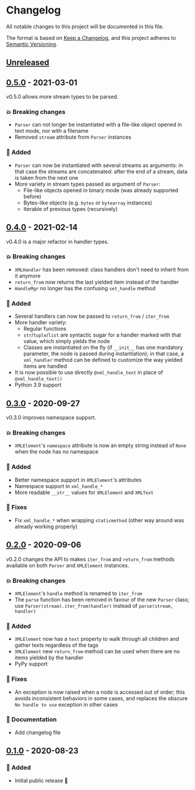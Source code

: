 # Changelog

All notable changes to this project will be documented in this file.

The format is based on [Keep a Changelog](https://keepachangelog.com/),
and this project adheres to [Semantic Versioning](https://semver.org/).

## [Unreleased]

[unreleased]: https://github.com/rogdham/bigxml/compare/v0.5.0...HEAD

## [0.5.0] - 2021-03-01

[0.5.0]: https://github.com/rogdham/bigxml/compare/v0.4.0...v0.5.0

v0.5.0 allows more stream types to be parsed.

### :boom: Breaking changes

 - `Parser` can not longer be instantiated with a file-like object opened in text mode,
   nor with a filename
 - Removed `stream` attribute from `Parser` instances

### :rocket: Added

 - `Parser` can now be instantiated with several streams as arguments: in that case the
   streams are concatenated: after the end of a stream, data is taken from the next one
 - More variety in stream types passed as argument of `Parser`:
   - File-like objects opened in binary mode (was already supported before)
   - Bytes-like objects (e.g. `bytes` or `bytearray` instances)
   - Iterable of previous types (recursively)

## [0.4.0] - 2021-02-14

[0.4.0]: https://github.com/rogdham/bigxml/compare/v0.3.0...v0.4.0

v0.4.0 is a major refactor in handler types.

### :boom: Breaking changes

- `XMLHandler` has been removed: class handlers don't need to inherit from it anymore
- `return_from` now returns the last yielded item instead of the handler
- `HandleMgr` no longer has the confusing `set_handle` method

### :rocket: Added

- Several handlers can now be passed to `return_from` / `iter_from`
- More handler variety:
  - Regular functions
  - `str`/`tuple`/`list` are syntactic sugar for a handler marked with that value,
    which simply yields the node
  - Classes are instantiated on the fly (if `__init__` has one mandatory parameter,
    the node is passed during instantiation); in that case, a `xml_handler` method can
    be defined to customize the way yielded items are handled
- It is now possible to use directly `@xml_handle_text` in place of `@xml_handle_text()`
- Python 3.9 support

## [0.3.0] - 2020-09-27

[0.3.0]: https://github.com/rogdham/bigxml/compare/v0.2.0...v0.3.0

v0.3.0 improves namespace support.

### :boom: Breaking changes

- `XMLElement`'s `namespace` attribute is now an empty string instead of `None` when the
  node has no namespace

### :rocket: Added

- Better namespace support in `XMLElement`'s attributes
- Namespace support in `xml_handle_*`
- More readable `__str__` values for `XMLElement` and `XMLText`

### :bug: Fixes

- Fix `xml_handle_*` when wrapping `staticmethod` (other way around was already
  working properly)

## [0.2.0] - 2020-09-06

[0.2.0]: https://github.com/rogdham/bigxml/compare/v0.1.0...v0.2.0

v0.2.0 changes the API to makes `iter_from` and `return_from` methods
available on both `Parser` and `XMLElement` instances.

### :boom: Breaking changes

- `XMLElement`'s `handle` method is renamed to `iter_from`
- The `parse` function has been removed in favour of the new `Parser` class;
  use `Parser(stream).iter_from(handler)` instead of `parse(stream, handler)`

### :rocket: Added

- `XMLElement` now has a `text` property
  to walk through all children and gather texts regardless of the tags
- `XMLElement` new `return_from` method
  can be used when there are no items yielded by the handler
- PyPy support

### :bug: Fixes

- An exception is now raised when a node is accessed out of order;
  this avoids inconsistent behaviors in some cases,
  and replaces the obscure `No handle to use` exception in other cases

### :memo: Documentation

- Add changelog file

## [0.1.0] - 2020-08-23

[0.1.0]: https://github.com/rogdham/bigxml/releases/tag/v0.1.0

### :rocket: Added

- Initial public release :tada:
